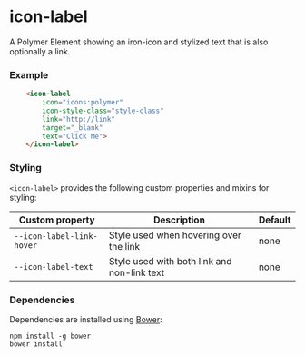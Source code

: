 # icon-label

A Polymer Element showing an iron-icon and stylized text that is also optionally a link.

### Example
```html
    <icon-label
        icon="icons:polymer"
        icon-style-class="style-class"
        link="http://link"
        target="_blank"
        text="Click Me">
    </icon-label>
```

### Styling

`<icon-label>` provides the following custom properties and mixins for styling:

Custom property           | Description                                 | Default
--------------------------|---------------------------------------------|----------------------
`--icon-label-link-hover` | Style used when hovering over the link      | none
`--icon-label-text`       | Style used with both link and non-link text | none

### Dependencies

Dependencies are installed using [Bower](http://bower.io/):

    npm install -g bower
    bower install
